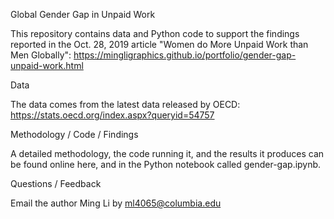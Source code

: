 Global Gender Gap in Unpaid Work

This repository contains data and Python code to support the findings reported in the Oct. 28, 2019 article "Women do More Unpaid Work than Men Globally":
https://mingligraphics.github.io/portfolio/gender-gap-unpaid-work.html

Data

The data comes from the latest data released by OECD:
https://stats.oecd.org/index.aspx?queryid=54757

Methodology / Code / Findings

A detailed methodology, the code running it, and the results it produces can be found online here, and in the Python notebook called gender-gap.ipynb.

Questions / Feedback

Email the author Ming Li by ml4065@columbia.edu
